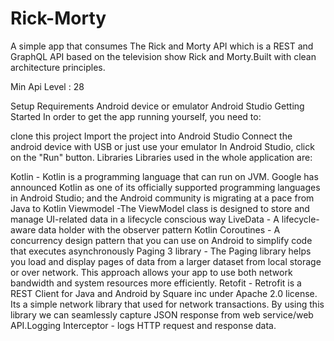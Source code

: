 # Rick-Morty

A simple app that consumes The Rick and Morty API which is a REST and GraphQL API based on the television show Rick and Morty.Built with clean architecture principles.

Min Api Level : 28

Setup Requirements
Android device or emulator
Android Studio
Getting Started
In order to get the app running yourself, you need to:

clone this project
Import the project into Android Studio
Connect the android device with USB or just use your emulator
In Android Studio, click on the "Run" button.
Libraries
Libraries used in the whole application are:

Kotlin - Kotlin is a programming language that can run on JVM. Google has announced Kotlin as one of its officially supported programming languages in Android Studio; and the Android community is migrating at a pace from Java to Kotlin
Viewmodel -The ViewModel class is designed to store and manage UI-related data in a lifecycle conscious way
LiveData - A lifecycle-aware data holder with the observer pattern
Kotlin Coroutines - A concurrency design pattern that you can use on Android to simplify code that executes asynchronously
Paging 3 library - The Paging library helps you load and display pages of data from a larger dataset from local storage or over network. This approach allows your app to use both network bandwidth and system resources more efficiently.
Retofit - Retrofit is a REST Client for Java and Android by Square inc under Apache 2.0 license. Its a simple network library that used for network transactions. By using this library we can seamlessly capture JSON response from web service/web API.Logging Interceptor - logs HTTP request and response data.


